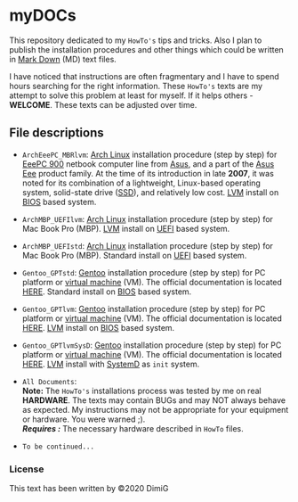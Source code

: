 myDOCs
======
This repository dedicated to my `HowTo's` tips and tricks. Also I plan to publish the installation procedures and other things which could be written in [Mark Down][markdown] (MD) text files.  

I have noticed that instructions are often fragmentary and I have to spend hours searching for the right information. These `HowTo's` texts are my attempt to solve this problem at least for myself. If it helps others - **WELCOME**. These texts can be adjusted over time.  

File descriptions
-----------------

* `ArchEeePC_MBRlvm`: [Arch Linux][archlnx] installation procedure (step by step) for [EeePC 900][eeepc] netbook computer line from [Asus][asus], and a part of the [Asus Eee][eeepc] product family. At the time of its introduction in late **2007**, it was noted for its combination of a lightweight, Linux-based operating system, solid-state drive ([SSD][ssd]), and relatively low cost. [LVM][lvm] install on [BIOS][bios] based system.  

* `ArchMBP_UEFIlvm`: [Arch Linux][archlnx] installation procedure (step by step) for Mac Book Pro (MBP). [LVM][lvm] install on [UEFI][uefi] based system.  

* `ArchMBP_UEFIstd`: [Arch Linux][archlnx] installation procedure (step by step) for Mac Book Pro (MBP). Standard install on [UEFI][uefi] based system.  

* `Gentoo_GPTstd`: [Gentoo][gentoo] installation procedure (step by step) for PC platform or [virtual machine][virtualmachine] (VM). The official documentation is located [HERE][gentoobook]. Standard install on [BIOS][bios] based system.  

* `Gentoo_GPTlvm`: [Gentoo][gentoo] installation procedure (step by step) for PC platform or [virtual machine][virtualmachine] (VM). The official documentation is located [HERE][gentoobook]. [LVM][lvm] install on [BIOS][bios] based system.  

* `Gentoo_GPTlvmSysD`: [Gentoo][gentoo] installation procedure (step by step) for PC platform or [virtual machine][virtualmachine] (VM). The official documentation is located [HERE][gentoobook]. [LVM][lvm] install with [SystemD][systemd] as `init` system.  

* `All Documents`:  
   **Note:** The `HowTo's` installations process was tested by me on real **HARDWARE**. The texts may contain BUGs and may NOT always behave as expected. My instructions may not be appropriate for your equipment or hardware. You were warned ;).  
   ***Requires :*** The necessary hardware described in `HowTo` files.  

* `To be continued...`  

### License  

This text has been written by ©2020 DimiG

[archlnx]:https://www.archlinux.org
[markdown]:https://en.wikipedia.org/wiki/Markdown
[eeepc]:https://en.wikipedia.org/wiki/Asus_Eee_PC
[ssd]:https://en.wikipedia.org/wiki/Solid-state_drive
[asus]:https://www.asus.com
[gentoo]:https://www.gentoo.org/
[gentoobook]:https://wiki.gentoo.org/wiki/Handbook:AMD64
[virtualmachine]:https://en.wikipedia.org/wiki/Virtual_machine
[lvm]:https://en.wikipedia.org/wiki/Logical_Volume_Manager_(Linux)
[uefi]:https://en.wikipedia.org/wiki/Unified_Extensible_Firmware_Interface
[bios]:https://en.wikipedia.org/wiki/BIOS
[systemd]:https://en.wikipedia.org/wiki/Systemd
